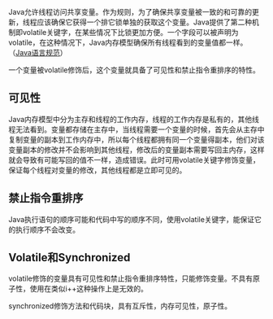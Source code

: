 Java允许线程访问共享变量。作为规则，为了确保共享变量被一致的和可靠的更新，线程应该确保它获得一个排它锁单独的获取这个变量。Java提供了第二种机制即volatile关键字，在某些情况下比锁更加方便。一个字段可以被声明为volatile，在这种情况下，Java内存模型确保所有线程看到的变量值都一样。（[Java语言规范](https://docs.oracle.com/javase/specs/jls/se7/html/jls-8.html#jls-8.3.1.4)）

一个变量被volatile修饰后，这个变量就具备了可见性和禁止指令重排序的特性。

## 可见性
Java内存模型中分为主存和线程的工作内存，线程的工作内存是私有的，其他线程无法看到。变量都存储在主存中，当线程需要一个变量的时候，首先会从主存中复制变量的副本到工作内存中，所以每个线程都拥有同一个变量得副本，他们对该变量副本的修改并不会影响到其他线程，修改后的变量副本需要写回主内存，这样就会导致有可能写回的值不一样，造成错误。此时可用volatile关键字修饰变量，保证每个线程对变量的修改，其他线程都是立即可见的。

## 禁止指令重排序
Java执行语句的顺序可能和代码中写的顺序不同，使用volatile关键字，能保证它的执行顺序不会改变。

## Volatile和Synchronized
volatile修饰的变量具有可见性和禁止指令重排序特性，只能修饰变量。不具有原子性，使用在类似i++这种操作上是无效的。

synchronized修饰方法和代码块，具有互斥性，内存可见性，原子性。


